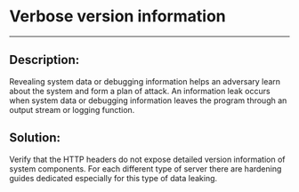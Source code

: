 # Verbose version information
-------

## Description:

Revealing system data or debugging information helps an adversary learn about the system
and form a plan of attack. An information leak occurs when system data or debugging
information leaves the program through an output stream or logging function.

## Solution:

Verify that the HTTP headers do not expose detailed version information of system
components. For each different type of server there are hardening guides dedicated
especially for this type of data leaking.
